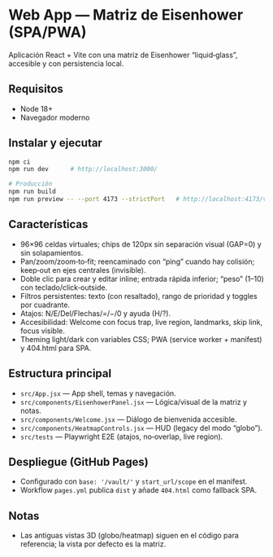 # Web App — Matriz de Eisenhower (SPA/PWA)

Aplicación React + Vite con una matriz de Eisenhower “liquid‑glass”, accesible y con persistencia local.

## Requisitos
- Node 18+
- Navegador moderno

## Instalar y ejecutar
```bash
npm ci
npm run dev      # http://localhost:3000/

# Producción
npm run build
npm run preview -- --port 4173 --strictPort   # http://localhost:4173/vault/
```

## Características
- 96×96 celdas virtuales; chips de 120px sin separación visual (GAP=0) y sin solapamientos.
- Pan/zoom/zoom‑to‑fit; reencaminado con “ping” cuando hay colisión; keep‑out en ejes centrales (invisible).
- Doble clic para crear y editar inline; entrada rápida inferior; “peso” (1–10) con teclado/click‑outside.
- Filtros persistentes: texto (con resaltado), rango de prioridad y toggles por cuadrante.
- Atajos: N/E/Del/Flechas/=/−/0 y ayuda (H/?).
- Accesibilidad: Welcome con focus trap, live region, landmarks, skip link, focus visible.
- Theming light/dark con variables CSS; PWA (service worker + manifest) y 404.html para SPA.

## Estructura principal
- `src/App.jsx` — App shell, temas y navegación.
- `src/components/EisenhowerPanel.jsx` — Lógica/visual de la matriz y notas.
- `src/components/Welcome.jsx` — Diálogo de bienvenida accesible.
- `src/components/HeatmapControls.jsx` — HUD (legacy del modo “globo”).
- `src/tests` — Playwright E2E (atajos, no‑overlap, live region).

## Despliegue (GitHub Pages)
- Configurado con `base: '/vault/'` y `start_url/scope` en el manifest.
- Workflow `pages.yml` publica `dist` y añade `404.html` como fallback SPA.

## Notas
- Las antiguas vistas 3D (globo/heatmap) siguen en el código para referencia; la vista por defecto es la matriz.
